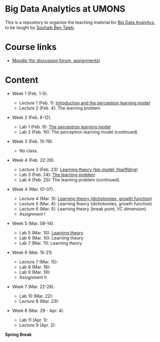 # Big Data Analytics at UMONS
This is a repository to organize the teaching material for [Big Data Analytics](http://applications.umons.ac.be/web/en/pde/2020-2021/aa/S-INFO-075.htm), to be taught by [Souhaib Ben Taieb](http://www.souhaib-bentaieb.com).

# Course links

- [Moodle (for discussion forum, assignments)](https://moodle.umons.ac.be/course/view.php?id=2786s)

# Content

<!--- Lectures: 16 - Labs: 17 (30, 30) --->

- Week 1 (Feb. 1-5). 
  - Lecture 1 (Feb. 1): [Introduction and the perceptron learning model](./slides/1-bda-perceptron.pdf)
  - Lecture 2 (Feb. 4): The learning problem

- Week 2 (Feb. 8-12). 
  - Lab 1 (Feb. 9): [The perceptron learning model](./labs/1-perceptron/perceptron.pdf)
  - Lab 2 (Feb. 10): The perceptron learning model (continued).
  
- Week 3 (Feb. 15-19).
  - No class.

- Week 4 (Feb. 22-26).
  - Lecture 3 (Feb. 23): [Learning theory (bin model, Hoeffding)](./slides/2-bda-learning-1.pdf)
  - Lab 3 (Feb. 24): [The learning problem](./labs/2-learning/learning.pdf)
  - Lab 4 (Feb. 25): The learning problem (continued).

- Week 4 (Mar. 01-07).
  - Lecture 4 (Mar. 3): [Learning theory (dichotomies, growth function)](./slides/2-bda-learning-2.pdf)
  - Lecture 5 (Mar. 4): Learning theory (dichotomies, growth function) 
  - Lecture 6 (Mar. 5): Learning theory (break point, VC dimension) 
  - Assignment I

- Week 5 (Mar. 08-14).
  - Lab 5 (Mar. 10): [Learning theory](./labs/2-learning/learning2.pdf)
  - Lab 6 (Mar. 10): Learning theory
  - Lab 7 (Mar. 11): Learning theory

- Week 6 (Mar. 15-21).
  - Lecture 7 (Mar. 15):
  - Lab 8 (Mar. 18):
  - Lab 9 (Mar. 19):
  - Assignment II

- Week 7 (Mar. 22-28).
  - Lab 10 (Mar. 22):
  - Lecture 8 (Mar. 23):

- Week 8 (Mar. 29 - Apr. 4).
  - Lab 11 (Apr. 1):
  - Lecture 9 (Apr. 2):


**Spring Break**

<!---
- Week 9 (Apr. 19-25).
 - Lecture 10 (Apr. 21):
 - Lab 13 (Apr. 23):
 - Assignment III


- Week 10 (Apr. 26 - May 2).
 - Lecture 11 (Apr. 26):
 - Lab 14 (Apr. 28):

- Week 11 (May 3-9).
 - Lecture 12 (May. 4):
 - Lecture 13 (May. 5):

- TBC
 - Lab 15 (May. 6):
 - Week 12 (May 10-16).
 	- Lecture 14 (May. 10):
 	- Lab 17 (May. 11):
--->
